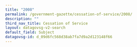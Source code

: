 ```yaml
---
title: "2008"
permalink: /government-gazette/cessation-of-service/2008/
description: ""
third_nav_title: Cessation of Service
layout: datagovsg-v2-search
default_field: Subject
datagovsg-id: d_09d6fc568d38ab7fa7d9a2d123148f66
---
```


